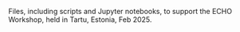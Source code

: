 Files, including scripts and Jupyter notebooks, to support the ECHO Workshop, held in Tartu, Estonia, Feb 2025.
